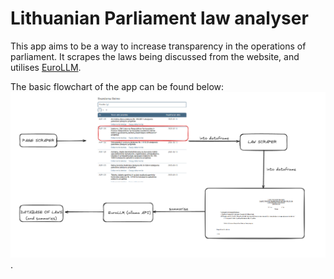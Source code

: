# Lithuanian Parliament law analyser
This app aims to be a way to increase transparency in the operations of parliament. It scrapes the laws being discussed from the website, and utilises [EuroLLM](https://arxiv.org/pdf/2409.16235v1).


The basic flowchart of the app can be found below:
![flowchart](flowchart.png).